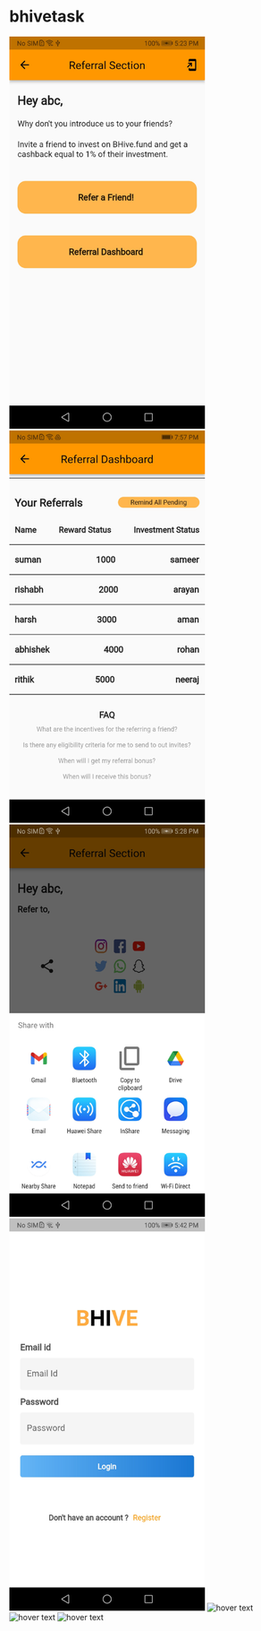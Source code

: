 # bhivetask

<img src="img/Screenshot_20220428_172335_com.example.bhivetask.jpg" width="350" title="hover text">
<img src="img/Screenshot_20220429_195737_com.example.bhivetask.jpg" width="350" title="hover text">
<img src="img/Screenshot_20220428_172849_android.jpg" width="350" title="hover text">
<img src="img/Screenshot_20220428_174229_com.example.bhivetask.jpg" width="350" title="hover text">
<img src=" " width="350" title="hover text">
<img src=" " width="350" title="hover text">
<img src=" " width="350" title="hover text">
